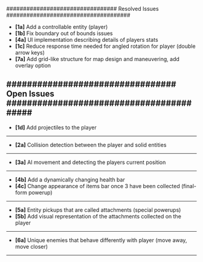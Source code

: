 ################################# Resolved Issues #####################################

- **[1a]** Add a controllable entity (player)
- **[1b]** Fix boundary out of bounds issues
- **[4a]** UI implementation describing details of players stats
- **[1c]** Reduce response time needed for angled rotation for player (double arrow keys)
- **[7a]** Add grid-like structure for map design and maneuvering, add overlay option 

################################# Open Issues ######################################### 
---------------------------------------------------------------------------------------
- **[1d]** Add projectiles to the player
---------------------------------------------------------------------------------------
- **[2a]** Collision detection between the player and solid entities
---------------------------------------------------------------------------------------
- **[3a]** AI movement and detecting the players current position
---------------------------------------------------------------------------------------
- **[4b]** Add a dynamically changing health bar
- **[4c]** Change appearance of items bar once 3 have been collected (final-form powerup)
---------------------------------------------------------------------------------------
- **[5a]** Entity pickups that are called attachments (special powerups)
- **[5b]** Add visual representation of the attachments collected on the player
---------------------------------------------------------------------------------------
- **[6a]** Unique enemies that behave differently with player (move away, move closer)
---------------------------------------------------------------------------------------